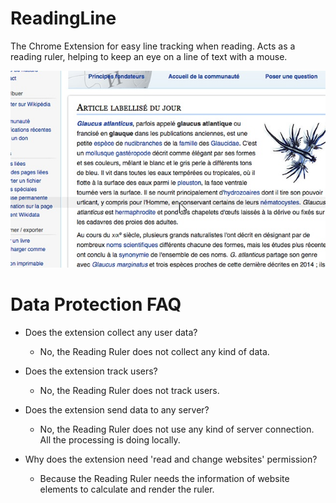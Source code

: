 # ReadingLine

The Chrome Extension for easy line tracking when reading. Acts as a reading ruler, helping to keep an eye on a line of text with a mouse.

![](demo.jpg)

# Data Protection FAQ

- Does the extension collect any user data?
  - No, the Reading Ruler does not collect any kind of data.

- Does the extension track users?
  - No, the Reading Ruler does not track users.

- Does the extension send data to any server?
  - No, the Reading Ruler does not use any kind of server connection. All the processing is doing locally.

- Why does the extension need 'read and change websites' permission?
  - Because the Reading Ruler needs the information of website elements to calculate and render the ruler.
